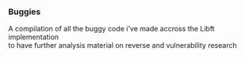 ### Buggies
A compilation of all the buggy code i've made accross the Libft implementation  
to have further analysis material on reverse and vulnerability research
